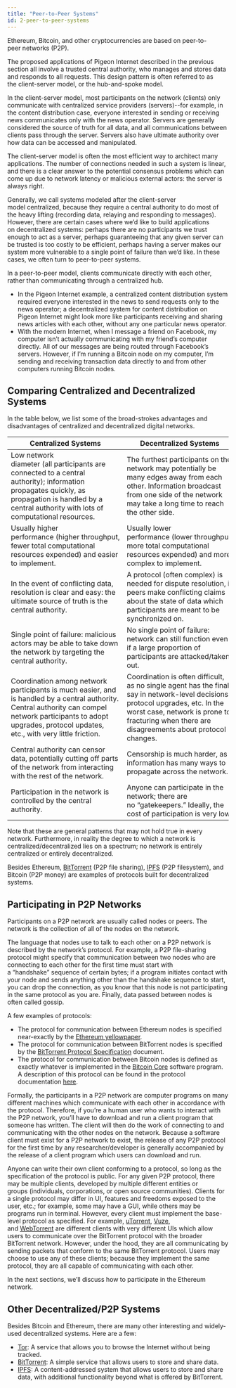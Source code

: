 ```yaml
---
title: "Peer-to-Peer Systems"
id: 2-peer-to-peer-systems
---
```


Ethereum, Bitcoin, and other cryptocurrencies are based on peer-to-peer networks (P2P).

The proposed applications of Pigeon Internet described in the previous section all involve a trusted central authority, who manages and stores data and responds to all requests. This design pattern is often referred to as the client-server model, or the hub-and-spoke model.

In the client-server model, most participants on the network (clients) only communicate with centralized service providers (servers)--for example, in the content distribution case, everyone interested in sending or receiving news communicates only with the news operator. Servers are generally considered the source of truth for all data, and all communications between clients pass through the server. Servers also have ultimate authority over how data can be accessed and manipulated.

The client-server model is often the most efficient way to architect many applications. The number of connections needed in such a system is linear, and there is a clear answer to the potential consensus problems which can come up due to network latency or malicious external actors: the server is always right.

Generally, we call systems modeled after the client-server model centralized, because they require a central authority to do most of the heavy lifting (recording data, relaying and responding to messages). However, there are certain cases where we’d like to build applications on decentralized systems: perhaps there are no participants we trust enough to act as a server, perhaps guaranteeing that any given server can be trusted is too costly to be efficient, perhaps having a server makes our system more vulnerable to a single point of failure than we’d like. In these cases, we often turn to peer-to-peer systems.

In a peer-to-peer model, clients communicate directly with each other, rather than communicating through a centralized hub.

- In the Pigeon Internet example, a centralized content distribution system required everyone interested in the news to send requests only to the news operator; a decentralized system for content distribution on Pigeon Internet might look more like participants receiving and sharing news articles with each other, without any one particular news operator.
- With the modern Internet, when I message a friend on Facebook, my computer isn’t actually communicating with my friend’s computer directly. All of our messages are being routed through Facebook’s servers. However, if I’m running a Bitcoin node on my computer, I’m sending and receiving transaction data directly to and from other computers running Bitcoin nodes.

## Comparing Centralized and Decentralized Systems

In the table below, we list some of the broad-strokes advantages and disadvantages of centralized and decentralized digital networks.

| Centralized Systems                                                                                                                                                                                                    | Decentralized Systems                                                                                                                                                                                                              |
| ---------------------------------------------------------------------------------------------------------------------------------------------------------------------------------------------------------------------- | ---------------------------------------------------------------------------------------------------------------------------------------------------------------------------------------------------------------------------------- |
| Low network diameter (all participants are connected to a central authority); information propagates quickly, as propagation is handled by a central authority with lots of computational resources.                   | The furthest participants on the network may potentially be many edges away from each other. Information broadcast from one side of the network may take a long time to reach the other side.                                      |
| Usually higher performance (higher throughput, fewer total computational resources expended) and easier to implement.                                                                                                  | ​​Usually lower performance (lower throughput, more total computational resources expended) and more complex to implement.                                                                                                         |
| In the event of conflicting data, resolution is clear and easy: the ultimate source of truth is the central authority.                                                                                                 | ​​A protocol (often complex) is needed for dispute resolution, if peers make conflicting claims about the state of data which participants are meant to be synchronized on.                                                        |
| Single point of failure: malicious actors may be able to take down the network by targeting the central authority.                                                                                                     | ​​No single point of failure: network can still function even if a large proportion of participants are attacked/taken out.                                                                                                        |
| Coordination among network participants is much easier, and is handled by a central authority. Central authority can compel network participants to adopt upgrades, protocol updates, etc., with very little friction. | ​​Coordination is often difficult, as no single agent has the final say in network-level decisions, protocol upgrades, etc. In the worst case, network is prone to fracturing when there are disagreements about protocol changes. |
| Central authority can censor data, potentially cutting off parts of the network from interacting with the rest of the network.                                                                                         | ​​Censorship is much harder, as information has many ways to propagate across the network.                                                                                                                                         |
| Participation in the network is controlled by the central authority.                                                                                                                                                   | Anyone can participate in the network; there are no “gatekeepers.” Ideally, the cost of participation is very low.                                                                                                                 |

Note that these are general patterns that may not hold true in every network. Furthermore, in reality the degree to which a network is centralized/decentralized lies on a spectrum; no network is entirely centralized or entirely decentralized.

Besides Ethereum, [BitTorrent](https://en.wikipedia.org/wiki/BitTorrent) (P2P file sharing), [IPFS](https://en.wikipedia.org/wiki/InterPlanetary_File_System) (P2P filesystem), and Bitcoin (P2P money) are examples of protocols built for decentralized systems.

## Participating in P2P Networks

Participants on a P2P network are usually called nodes or peers. The network is the collection of all of the nodes on the network.

The language that nodes use to talk to each other on a P2P network is described by the network’s protocol. For example, a P2P file-sharing protocol might specify that communication between two nodes who are connecting to each other for the first time must start with a “handshake” sequence of certain bytes; if a program initiates contact with your node and sends anything other than the handshake sequence to start, you can drop the connection, as you know that this node is not participating in the same protocol as you are. Finally, data passed between nodes is often called gossip.

A few examples of protocols:

- The protocol for communication between Ethereum nodes is specified near-exactly by the [Ethereum yellowpaper](http://gavwood.com/Paper.pdf).
- The protocol for communication between BitTorrent nodes is specified by the [BitTorrent Protocol Specification](http://www.bittorrent.org/beps/bep_0003.html) document.
- The protocol for communication between Bitcoin nodes is defined as exactly whatever is implemented in the [Bitcoin Core](https://bitcoincore.org/en/about/) software program. A description of this protocol can be found in the protocol documentation [here](https://en.bitcoin.it/wiki/Protocol_documentation).

Formally, the participants in a P2P network are computer programs on many different machines which communicate with each other in accordance with the protocol. Therefore, if you’re a human user who wants to interact with the P2P network, you’ll have to download and run a client program that someone has written. The client will then do the work of connecting to and communicating with the other nodes on the network. Because a software client must exist for a P2P network to exist, the release of any P2P protocol for the first time by any researcher/developer is generally accompanied by the release of a client program which users can download and run.

Anyone can write their own client conforming to a protocol, so long as the specification of the protocol is public. For any given P2P protocol, there may be multiple clients, developed by multiple different entities or groups (individuals, corporations, or open source communities). Clients for a single protocol may differ in UI, features and freedoms exposed to the user, etc.; for example, some may have a GUI, while others may be programs run in terminal. However, every client must implement the base-level protocol as specified. For example, [uTorrent](https://www.utorrent.com/), [Vuze](https://www.vuze.com/), and [WebTorrent](https://webtorrent.io/) are different clients with very different UIs which allow users to communicate over the BitTorrent protocol with the broader BitTorrent network. However, under the hood, they are all communicating by sending packets that conform to the same BitTorrent protocol. Users may choose to use any of these clients; because they implement the same protocol, they are all capable of communicating with each other.

In the next sections, we’ll discuss how to participate in the Ethereum network.

## Other Decentralized/P2P Systems

Besides Bitcoin and Ethereum, there are many other interesting and widely-used decentralized systems. Here are a few:

- [Tor](https://www.torproject.org/): A service that allows you to browse the Internet without being tracked.
- [BitTorrent](https://www.bittorrent.com/): A simple service that allows users to store and share data.
- [IPFS](https://ipfs.io/): A content-addressed system that allows users to store and share data, with additional functionality beyond what is offered by BitTorrent.
